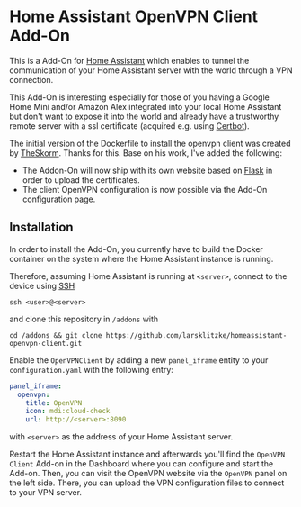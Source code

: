 # Home Assistant OpenVPN Client Add-On

This is a Add-On for [Home Assistant](https://www.home-assistant.io) which enables to tunnel the communication of your
Home Assistant server with the world through a VPN connection.

This Add-On is interesting especially for those of you having a Google Home Mini and/or Amazon Alex integrated into your
local Home Assistant but don't want to expose it into the world and already have a trustworthy remote server with a ssl
certificate (acquired e.g. using [Certbot](https://certbot.eff.org/)).

The initial version of the Dockerfile to install the openvpn client was created by [TheSkorm](https://github.com/TheSkorm).
Thanks for this. Base on his work, I've added the following:

* The Addon-On will now ship with its own website based on [Flask](http://flask.pocoo.org/)
  in order to upload the certificates.
* The client OpenVPN configuration is now possible via the Add-On configuration page.

## Installation

In order to install the Add-On, you currently have to build the Docker container on the system where the Home Assistant
instance is running. 

Therefore, assuming Home Assistant is running at `<server>`, connect to the device using [SSH](https://github.com/hassio-addons/addon-ssh)
  
`ssh <user>@<server>`

and clone this repository in `/addons` with

`cd /addons && git clone https://github.com/larsklitzke/homeassistant-openvpn-client.git`

Enable the `OpenVPNClient` by adding a new `panel_iframe` entity  to your `configuration.yaml` with the following entry:

```yaml
panel_iframe:
  openvpn:
    title: OpenVPN
    icon: mdi:cloud-check
    url: http://<server>:8090


```
with `<server>` as the address of your Home Assistant server.

Restart the Home Assistant instance and afterwards you'll find the `OpenVPN Client` Add-on in the Dashboard where you can configure and start the Add-on. Then, you can visit the OpenVPN website via the `OpenVPN` panel on the left side. There, you can upload the VPN configuration files to connect to your VPN server.

